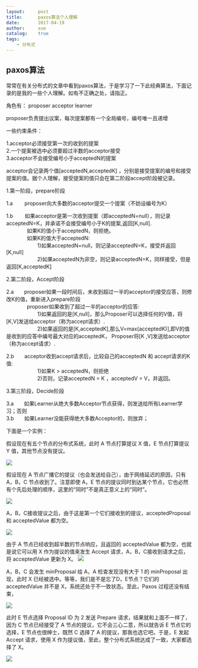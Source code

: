 ```yaml
---
layout:     post
title:      paxos算法个人理解
date:       2017-04-19
author:     xue
catalog:    true
tags:
    - 分布式
---
```


## paxos算法

常常在有关分布式的文章中看到paxos算法，于是学习了一下此经典算法，下面记录的是我的一些个人理解。如有不正确之处，请指正。

角色有：
proposer  acceptor learner

proposer负责提出议案，每次提案都有一个全局编号，编号唯一且递增


一些约束条件：  

1.acceptor必须接受第一次的收到的提案  
2.一个提案被选中必须要超过半数的acceptor接受  
3.acceptor不会接受编号小于acceptedN的提案  



acceptor会记录两个值[acceptedN,acceptedK] ，分别是接受提案的编号和接受提案的值。据个人理解，接受提案的值只会在第二阶段accept阶段被记录。


1.第一阶段，prepare阶段

1.a &emsp;&emsp;proposer向大多数的acceptor提交一个提案（不妨设编号为K）

1.b &emsp;&emsp;如果acceptor是第一次收到提案（即acceptedN=null），则记录acceptedN=K，并承诺不会接受编号小于K的提案,返回[K,null].   
&emsp;&emsp;&emsp;&emsp;如果K的值小于acceptedN，则拒绝。  
&emsp;&emsp;&emsp;&emsp;如果K的值大于acceptedN:  
&emsp;&emsp;&emsp;&emsp;&emsp;&emsp;1)如果acceptedN=null，则记录acceptedN=K，接受并返回[K,null]  
&emsp;&emsp;&emsp;&emsp;&emsp;&emsp;2)如果acceptedN为非空，则记录acceptedN=K，同样接受，但是返回[K,acceptedK]  


2.第二阶段，Accept阶段

2.a&emsp;&emsp;proposer如果一段时间后，未收到超过一半的acceptor的接受应答，则修改K的值，重新进入prepare阶段  
&emsp;&emsp;&emsp;&emsp;proposer如果收到了超过一半的acceptor的应答:  
&emsp;&emsp;&emsp;&emsp;&emsp;&emsp;1)如果返回的是[K,null]，那么Proposer可以选择任何的V值，将[K,V]发送给acceptor（称为accept请求）.  
&emsp;&emsp;&emsp;&emsp;&emsp;&emsp;2)如果返回的是[K,acceptedK],那么V=max(acceptedK)],即V的值是收到的应答中编号最大对应的acceptedK，                                                   Proposer将[K ,V]发送给acceptor（称为accept请求）.


2.b&emsp;&emsp;acceptor收到accept请求后，比较自己的acceptedN  和  accept请求的K值:  
&emsp;&emsp;&emsp;&emsp;&emsp;&emsp;1)如果K > acceptedN，则拒绝  
&emsp;&emsp;&emsp;&emsp;&emsp;&emsp;2)否则，记录acceptedN = K ，acceptedV = V，并返回。

3.第三阶段，Decide阶段

3.a&emsp;&emsp;如果Learner从绝大多数Acceptor节点获得，则发送给所有Learner学习；否则  
3.b&emsp;&emsp;如果Learner没能获得绝大多数Acceptor的，则放弃；


下面是一个实例：

假设现在有五个节点的分布式系统，此时 A 节点打算提议 X 值，E 节点打算提议 Y 值，其他节点没有提议。

![](/img/paxos/Paxos-1)

假设现在 A 节点广播它的提议（也会发送给自己），由于网络延迟的原因，只有 A，B，C 节点收到了。注意即使 A，E 节点的提议同时到达某个节点，它也必然有个先后处理的顺序，这里的“同时”不是真正意义上的“同时”。

![](/img/paxos/Paxos-2)

A，B，C接收提议之后，由于这是第一个它们接收到的提议，acceptedProposal 和 acceptedValue 都为空。

![](/img/paxos/Paxos-3)

由于 A 节点已经收到超半数的节点响应，且返回的 acceptedValue 都为空，也就是说它可以用 X 作为提议的值来发生 Accept 请求，A，B，C接收到请求之后，将 acceptedValue 更新为 X。
![](/img/paxos/Paxos-4)

A，B，C 会发生 minProposal 给 A，A 检查发现没有大于 1 的 minProposal 出现，此时 X 已经被选中。等等，我们是不是忘了D，E节点？它们的 acceptedValue 并不是 X，系统还处于不一致状态。至此，Paxos 过程还没有结束，

![](/img/paxos/Paxos-5)

此时 E 节点选择 Proposal ID 为 2 发送 Prepare 请求，结果就和上面不一样了，因为 C 节点已经接受了 A 节点的提议，它不会三心二意，所以就告诉 E 节点它的选择，E 节点也很绅士，既然 C 选择了 A 的提议，那我也选它吧。于是，E 发起 Accept 请求，使用 X 作为提议值，至此，整个分布式系统达成了一致，大家都选择了 X。

![](/img/paxos/Paxos-6)